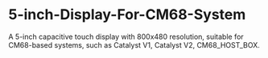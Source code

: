 # 5-inch-Display-For-CM68-System
A 5-inch capacitive touch display with 800x480 resolution, suitable for CM68-based systems, such as Catalyst V1, Catalyst V2, CM68_HOST_BOX.
